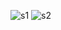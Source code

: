 ![s1](https://user-images.githubusercontent.com/68009977/190901014-98611899-c708-4102-9d3d-14e746719c5f.jpg)
![s2](https://user-images.githubusercontent.com/68009977/190901017-eab6a33e-e547-474f-aed7-b0d78137851e.jpg)
